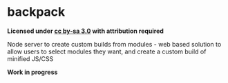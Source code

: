 backpack
==========

**Licensed under [cc by-sa 3.0](http://creativecommons.org/licenses/by-sa/3.0/) with attribution required**

Node server to create custom builds from modules - web based solution to allow users to select modules they want, and create a custom build of minified JS/CSS

**Work in progress**
